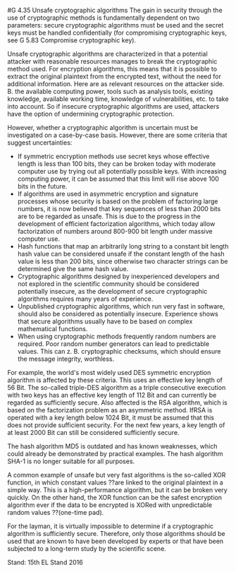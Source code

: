 #G 4.35 Unsafe cryptographic algorithms
The gain in security through the use of cryptographic methods is fundamentally dependent on two parameters: secure cryptographic algorithms must be used and the secret keys must be handled confidentially (for compromising cryptographic keys, see G 5.83 Compromise cryptographic key).

Unsafe cryptographic algorithms are characterized in that a potential attacker with reasonable resources manages to break the cryptographic method used. For encryption algorithms, this means that it is possible to extract the original plaintext from the encrypted text, without the need for additional information. Here are as relevant resources on the attacker side. B. the available computing power, tools such as analysis tools, existing knowledge, available working time, knowledge of vulnerabilities, etc. to take into account. So if insecure cryptographic algorithms are used, attackers have the option of undermining cryptographic protection.

However, whether a cryptographic algorithm is uncertain must be investigated on a case-by-case basis. However, there are some criteria that suggest uncertainties:

* If symmetric encryption methods use secret keys whose effective length is less than 100 bits, they can be broken today with moderate computer use by trying out all potentially possible keys. With increasing computing power, it can be assumed that this limit will rise above 100 bits in the future.
* If algorithms are used in asymmetric encryption and signature processes whose security is based on the problem of factoring large numbers, it is now believed that key sequences of less than 2000 bits are to be regarded as unsafe. This is due to the progress in the development of efficient factorization algorithms, which today allow factorization of numbers around 800-900 bit length under massive computer use.
* Hash functions that map an arbitrarily long string to a constant bit length hash value can be considered unsafe if the constant length of the hash value is less than 200 bits, since otherwise two character strings can be determined give the same hash value.
* Cryptographic algorithms designed by inexperienced developers and not explored in the scientific community should be considered potentially insecure, as the development of secure cryptographic algorithms requires many years of experience.
* Unpublished cryptographic algorithms, which run very fast in software, should also be considered as potentially insecure. Experience shows that secure algorithms usually have to be based on complex mathematical functions.
* When using cryptographic methods frequently random numbers are required. Poor random number generators can lead to predictable values. This can z. B. cryptographic checksums, which should ensure the message integrity, worthless.


For example, the world's most widely used DES symmetric encryption algorithm is affected by these criteria. This uses an effective key length of 56 Bit. The so-called triple-DES algorithm as a triple consecutive execution with two keys has an effective key length of 112 Bit and can currently be regarded as sufficiently secure. Also affected is the RSA algorithm, which is based on the factorization problem as an asymmetric method. IfRSA is operated with a key length below 1024 Bit, it must be assumed that this does not provide sufficient security. For the next few years, a key length of at least 2000 Bit can still be considered sufficiently secure.

The hash algorithm MD5 is outdated and has known weaknesses, which could already be demonstrated by practical examples. The hash algorithm SHA-1 is no longer suitable for all purposes.

A common example of unsafe but very fast algorithms is the so-called XOR function, in which constant values ??are linked to the original plaintext in a simple way. This is a high-performance algorithm, but it can be broken very quickly. On the other hand, the XOR function can be the safest encryption algorithm ever if the data to be encrypted is XORed with unpredictable random values ??(one-time pad).

For the layman, it is virtually impossible to determine if a cryptographic algorithm is sufficiently secure. Therefore, only those algorithms should be used that are known to have been developed by experts or that have been subjected to a long-term study by the scientific scene.

Stand: 15th EL Stand 2016



